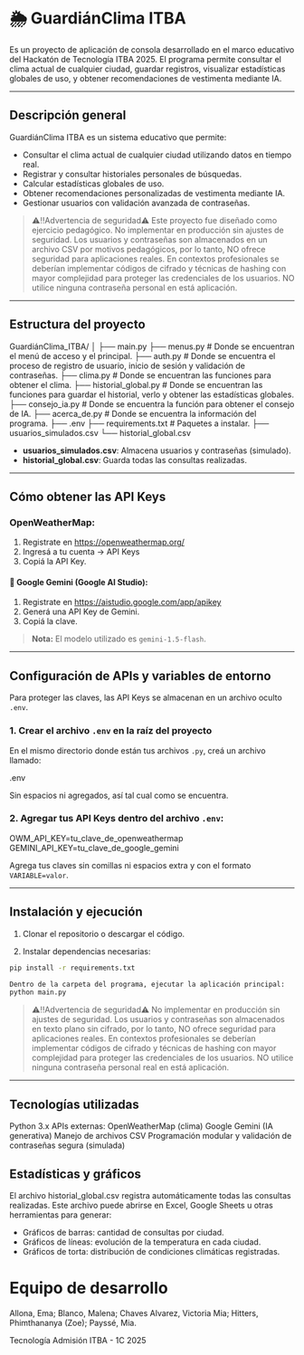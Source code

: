 # 🌦️ GuardiánClima ITBA

Es un proyecto de aplicación de consola desarrollado en el marco educativo del Hackatón de Tecnología ITBA 2025.
El programa permite consultar el clima actual de cualquier ciudad, guardar registros, visualizar estadísticas globales de uso, y obtener recomendaciones de vestimenta mediante IA.

---

## Descripción general

GuardiánClima ITBA es un sistema educativo que permite:

- Consultar el clima actual de cualquier ciudad utilizando datos en tiempo real.
- Registrar y consultar historiales personales de búsquedas.
- Calcular estadísticas globales de uso.
- Obtener recomendaciones personalizadas de vestimenta mediante IA.
- Gestionar usuarios con validación avanzada de contraseñas.

> ⚠️‼️Advertencia de seguridad⚠️ Este proyecto fue diseñado como ejercicio pedagógico. No implementar en producción sin ajustes de seguridad.
Los usuarios y contraseñas son almacenados en un archivo CSV por motivos pedagógicos, por lo tanto, NO ofrece seguridad para aplicaciones reales.
En contextos profesionales se deberían implementar códigos de cifrado y técnicas de hashing con mayor complejidad para proteger las credenciales de los usuarios. 
NO utilice ninguna contraseña personal en está aplicación.

---

## Estructura del proyecto

GuardiánClima_ITBA/
│
├── main.py
├── menus.py        # Donde se encuentran el menú de acceso y el principal.
├── auth.py         # Donde se encuentra el proceso de registro de usuario, inicio de sesión y validación de contraseñas.
├── clima.py        # Donde se encuentran las funciones para obtener el clima.
├── historial_global.py  # Donde se encuentran las funciones para guardar el historial, verlo y obtener las estadísticas globales.
├── consejo_ia.py   # Donde se encuentra la función para obtener el consejo de IA.
├── acerca_de.py    # Donde se encuentra la información del programa.
├── .env
├── requirements.txt  # Paquetes a instalar.
├── usuarios_simulados.csv
└── historial_global.csv

- **usuarios_simulados.csv**: Almacena usuarios y contraseñas (simulado).
- **historial_global.csv**: Guarda todas las consultas realizadas.

---

## Cómo obtener las API Keys

### OpenWeatherMap:

1. Registrate en https://openweathermap.org/
2. Ingresá a tu cuenta → API Keys
3. Copiá la API Key.

#### 🔑 Google Gemini (Google AI Studio):

1. Registrate en https://aistudio.google.com/app/apikey
2. Generá una API Key de Gemini.
3. Copiá la clave.

> **Nota:** El modelo utilizado es `gemini-1.5-flash`.

---

## Configuración de APIs y variables de entorno

Para proteger las claves, las API Keys se almacenan en un archivo oculto `.env`.

### 1. Crear el archivo `.env` en la raíz del proyecto

En el mismo directorio donde están tus archivos `.py`, creá un archivo llamado:

.env

Sin espacios ni agregados, así tal cual como se encuentra.

### 2. Agregar tus API Keys dentro del archivo `.env`:

OWM_API_KEY=tu_clave_de_openweathermap
GEMINI_API_KEY=tu_clave_de_google_gemini

Agrega tus claves sin comillas ni espacios extra y con el formato `VARIABLE=valor`.

---

## Instalación y ejecución

1. Clonar el repositorio o descargar el código.

2. Instalar dependencias necesarias:

```bash
pip install -r requirements.txt

Dentro de la carpeta del programa, ejecutar la aplicación principal:
python main.py
``` 

> ⚠️‼️Advertencia de seguridad⚠️
No implementar en producción sin ajustes de seguridad.
Los usuarios y contraseñas son almacenados en texto plano sin cifrado, por lo tanto, NO ofrece seguridad para aplicaciones reales.
En contextos profesionales se deberían implementar códigos de cifrado y técnicas de hashing con mayor complejidad para proteger las credenciales de los usuarios. 
NO utilice ninguna contraseña personal real en está aplicación.

---

## Tecnologías utilizadas

Python 3.x
APIs externas:
OpenWeatherMap (clima)
Google Gemini (IA generativa)
Manejo de archivos CSV
Programación modular y validación de contraseñas segura (simulada)

## Estadísticas y gráficos

El archivo historial_global.csv registra automáticamente todas las consultas realizadas.
Este archivo puede abrirse en Excel, Google Sheets u otras herramientas para generar:
- Gráficos de barras: cantidad de consultas por ciudad.
- Gráficos de líneas: evolución de la temperatura en cada ciudad.
- Gráficos de torta: distribución de condiciones climáticas registradas.


# Equipo de desarrollo

Allona, Ema;
Blanco, Malena;
Chaves Alvarez, Victoria Mia;
Hitters, Phimthananya (Zoe);
Payssé, Mia.

Tecnología Admisión ITBA - 1C 2025


